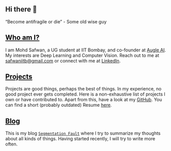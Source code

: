 ## Hi there 👋

<!--
**safwankdb/safwankdb** is a ✨ _special_ ✨ repository because its `README.md` (this file) appears on your GitHub profile.

Here are some ideas to get you started:

- 🔭 I’m currently working on ...
- 🌱 I’m currently learning ...
- 👯 I’m looking to collaborate on ...
- 🤔 I’m looking for help with ...
- 💬 Ask me about ...
- 📫 How to reach me: ...
- 😄 Pronouns: ...
- ⚡ Fun fact: ...
-->

<p class="message">
    “Become antifragile or die” - Some old wise guy
</p>

<h2><a href="https://safwankdb.github.io/about" style="color: #000000">Who am I?</a></h2>    


I am Mohd Safwan, a UG student at IIT Bombay, and co-founder at [Augle AI](https://augle.ai). My interests are Deep Learning and Computer Vision. Reach out to me at [safwaniitb@gmail.com](mailto:safwaniitb@gmail.com) or connect with me at  [LinkedIn](https://www.linkedin.com/in/safwankdb/).

<h2><a href="https://safwankdb.github.io/projects" style="color: #000000">Projects</a></h2>    

Projects are good things, perhaps the best of things. In my experience, no good project ever gets completed. Here is a non-exhaustive list of projects I own or have contributed to. Apart from this, have a look at my [GitHub](https://github.com/safwankdb). You can find a short (probably outdated) Resume [here](https://safwankdb.github.io/Resume.pdf).

<h2><a href="https://safwankdb.github.io/blog" style="color: #000000">Blog</a></h2>    

This is my blog [```Segmentation Fault```](https://safwankdb.github.io/blog) where I try to summarize my thoughts about all kinds of things. Having started recently, I will try to write more often.

